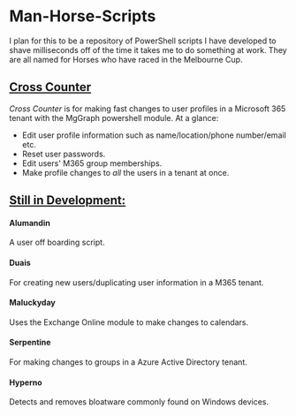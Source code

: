 # Man-Horse-Scripts
I plan for this to  be a repository of PowerShell scripts I have developed to shave milliseconds off of the time it takes me to do something at work.
They are all named for Horses who have raced in the Melbourne Cup.

## [Cross Counter](./CrossCounter/)

*Cross Counter* is for making fast changes to user profiles in a Microsoft 365 tenant with the MgGraph powershell module. 
At a glance:
 - Edit user profile information such as name/location/phone number/email etc.
 - Reset user passwords.
 - Edit users' M365 group memberships.
 - Make profile changes to *all* the users in a tenant at once.

## [Still in Development:](./Dev/)

#### **Alumandin**

A user off boarding script.

#### **Duais**

For creating new users/duplicating user information in a M365 tenant.

#### **Maluckyday**

Uses the Exchange Online module to make changes to calendars.

#### **Serpentine**
For making changes to groups in a Azure Active Directory tenant.

#### **Hyperno**
Detects and removes bloatware commonly found on Windows devices.